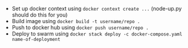 - Set up docker context using `docker context create ...` (node-up.py should do this for you)
- Build image using `docker build -t username/repo .`
- Push to docker hub using `docker push username/repo .`
- Deploy to swarm  using `docker stack deploy -c docker-compose.yaml name-of-deployment`
